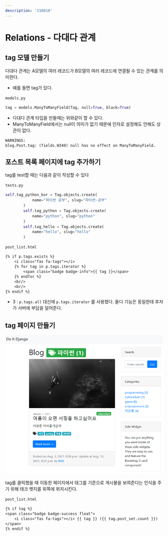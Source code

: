 ```yaml
---
description: '210810'
---
```


# Relations - 다대다 관계

## tag 모델 만들기

다대다 관계는 A모델의 여러 레코드가 B모델의 여러 레코드에 연결될 수 있는 관계를 의미한다.

* 예를 들면 tag가 있다.

`models.py`

```python
tag = models.ManyToManyField(Tag, null=True, black=True)
```

* 다대다 관계 타입을 만들때는 위와같이 할 수 있다.
* ManyToManyField에서는 null이 의미가 없기 때문에 인자로 설정해도 안해도 상관이 없다.

```text
WARNINGS:
blog.Post.tag: (fields.W340) null has no effect on ManyToManyField.
```





## 포스트 목록 페이지에 tag 추가하기

tag를 test할 때는 다음과 같이 작성할 수 있다

`tests.py`

```python
self.tag_python_kor = Tag.objects.create(
            name="파이썬 공부", slug="파이썬-공부"
        )
        self.tag_python = Tag.objects.create(
            name="python", slug="python"
        )
        self.tag_hello = Tag.objects.create(
            name="hello", slug="hello"
        )
```



`post_list.html`

```markup
{% if p.tags.exists %}
    <i class="fas fa-tags"></i>
    {% for tag in p.tags.iterator %}
        <span class="badge badge-info">{{ tag }}</span>
    {% endfor %}
    <br/>
    <br/>
{% endif %}
```

* 3 : `p.tags.all` 대신에 `p.tags.iterator` 를 사용했다. 둘다 기능은 동일한데 후자가 서버에 부담을 덜어준다.



## tag 페이지 만들기

![](../../.gitbook/assets/image%20%28821%29.png)

tag를 클릭했을 때 이동한 페이지에서 태그를 기준으로 게시물을 보여준다는 인식을 주기 위해 태크 뱃지를 위쪽에 위치시킨다.

`post_list.html`

```markup
{% if tag %}
<span class="badge badge-success float">
    <i class="fas fa-tags"></i> {{ tag }} ({{ tag.post_set.count }})
</span>
{% endif %}
```



